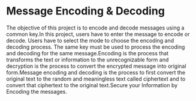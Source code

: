 # Message Encoding & Decoding

The objective of this project is to encode and decode messages using a common key.In this project, users have to enter the message to encode or decode. Users have to select the mode to choose the encoding and decoding process. The same key must be used to process the encoding and decoding for the same message.Encoding is the process that transforms the text or information to the unrecognizable form and decryption is the process to convert the encrypted message into original form.Message encoding and decoding is the process to first convert the original text to the random and meaningless text called ciphertext and to convert that ciphertext to the original text.Secure your Information by Encoding the messages.
